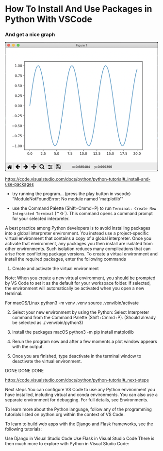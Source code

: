 # How To Install And Use Packages in Python With VSCode 
### And get a nice graph

![Screenshot of Graph](./img/preview.png)

https://code.visualstudio.com/docs/python/python-tutorial#_install-and-use-packages

- try running the program... (press the play button in vscode)
"ModuleNotFoundError: No module named 'matplotlib'"

- use the Command Palette (Shift+Cmmd+P) to run `Terminal: Create New Integrated Terminal` (⌃⇧`). This command opens a command prompt for your selected interpreter.

A best practice among Python developers is to avoid installing packages into a global interpreter environment. You instead use a project-specific virtual environment that contains a copy of a global interpreter. Once you activate that environment, any packages you then install are isolated from other environments. Such isolation reduces many complications that can arise from conflicting package versions. To create a virtual environment and install the required packages, enter the following commands

1. Create and activate the virtual environment

Note: When you create a new virtual environment, you should be prompted by VS Code to set it as the default for your workspace folder. If selected, the environment will automatically be activated when you open a new terminal.

For macOS/Linux
python3 -m venv .venv
source .venv/bin/activate

2. Select your new environment by using the Python: Select Interpreter command from the Command Palette (Shift+Cmmd+P). (Should already be selected as ./.venv/bin/python3)

3. Install the packages
macOS
python3 -m pip install matplotlib

4. Rerun the program now and after a few moments a plot window appears with the output.

5. Once you are finished, type deactivate in the terminal window to deactivate the virtual environment.

DONE
DONE
DONE

https://code.visualstudio.com/docs/python/python-tutorial#_next-steps

Next steps
You can configure VS Code to use any Python environment you have installed, including virtual and conda environments. You can also use a separate environment for debugging. For full details, see Environments.

To learn more about the Python language, follow any of the programming tutorials listed on python.org within the context of VS Code.

To learn to build web apps with the Django and Flask frameworks, see the following tutorials:

Use Django in Visual Studio Code
Use Flask in Visual Studio Code
There is then much more to explore with Python in Visual Studio Code: